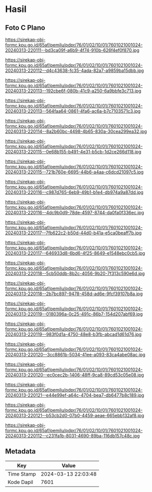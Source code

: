 # Hasil

## Foto C Plano

https://sirekap-obj-formc.kpu.go.id/65af/pemilu/pdpr/76/01/02/10/01/7601021001024-20240313-220111--bd3ca09f-a6b9-4f74-910b-626f4ef0f870.jpg

https://sirekap-obj-formc.kpu.go.id/65af/pemilu/pdpr/76/01/02/10/01/7601021001024-20240313-220112--d4c43638-fc35-4ada-82a7-a9859ba15dbb.jpg

https://sirekap-obj-formc.kpu.go.id/65af/pemilu/pdpr/76/01/02/10/01/7601021001024-20240313-220113--192cbe6f-080b-41c9-a250-6a9bbfe3c713.jpg

https://sirekap-obj-formc.kpu.go.id/65af/pemilu/pdpr/76/01/02/10/01/7601021001024-20240313-220113--564faa64-0861-4fa6-ac6a-b7c7103571c3.jpg

https://sirekap-obj-formc.kpu.go.id/65af/pemilu/pdpr/76/01/02/10/01/7601021001024-20240313-220114--8a2b60bc-4498-4b65-830a-30cea299ea32.jpg

https://sirekap-obj-formc.kpu.go.id/65af/pemilu/pdpr/76/01/02/10/01/7601021001024-20240313-220115--0e68b155-b491-4e31-b5cb-1d2ce266d118.jpg

https://sirekap-obj-formc.kpu.go.id/65af/pemilu/pdpr/76/01/02/10/01/7601021001024-20240313-220115--721b760e-6695-44b6-a4aa-c6dcd21097c5.jpg

https://sirekap-obj-formc.kpu.go.id/65af/pemilu/pdpr/76/01/02/10/01/7601021001024-20240313-220116--c987d765-6eb9-49b1-b1e4-db974a9a87dd.jpg

https://sirekap-obj-formc.kpu.go.id/65af/pemilu/pdpr/76/01/02/10/01/7601021001024-20240313-220116--4dc9b0d9-78de-4597-8744-da0fa0f336ec.jpg

https://sirekap-obj-formc.kpu.go.id/65af/pemilu/pdpr/76/01/02/10/01/7601021001024-20240313-220117--7fb622c2-b50d-44d0-b41a-e5ca0beaff7b.jpg

https://sirekap-obj-formc.kpu.go.id/65af/pemilu/pdpr/76/01/02/10/01/7601021001024-20240313-220117--646933d8-6bd6-4f25-8649-e1548ebc0cb5.jpg

https://sirekap-obj-formc.kpu.go.id/65af/pemilu/pdpr/76/01/02/10/01/7601021001024-20240313-220118--5cb50ddb-8b2c-4056-9b20-7f313c590e6d.jpg

https://sirekap-obj-formc.kpu.go.id/65af/pemilu/pdpr/76/01/02/10/01/7601021001024-20240313-220118--2b7bc897-9478-458d-ad6e-9fcf39107b8a.jpg

https://sirekap-obj-formc.kpu.go.id/65af/pemilu/pdpr/76/01/02/10/01/7601021001024-20240313-220119--0180396a-0c25-491c-86b7-154d207abf69.jpg

https://sirekap-obj-formc.kpu.go.id/65af/pemilu/pdpr/76/01/02/10/01/7601021001024-20240313-220119--983f0d1a-4750-48e8-b3fb-abcad1d61d76.jpg

https://sirekap-obj-formc.kpu.go.id/65af/pemilu/pdpr/76/01/02/10/01/7601021001024-20240313-220120--3cc8861b-5034-41ee-a093-83ca4abe08ac.jpg

https://sirekap-obj-formc.kpu.go.id/65af/pemilu/pdpr/76/01/02/10/01/7601021001024-20240313-220120--ec0cec2b-1406-48ff-9ca8-89cd53c05e08.jpg

https://sirekap-obj-formc.kpu.go.id/65af/pemilu/pdpr/76/01/02/10/01/7601021001024-20240313-220121--e44e99ef-a64c-4704-bea7-db6477b8c189.jpg

https://sirekap-obj-formc.kpu.go.id/65af/pemilu/pdpr/76/01/02/10/01/7601021001024-20240313-220121--b53cb2d0-07b0-4459-aeae-665ebb132af8.jpg

https://sirekap-obj-formc.kpu.go.id/65af/pemilu/pdpr/76/01/02/10/01/7601021001024-20240313-220112--c231fa1b-8031-4690-89ba-116db157c48c.jpg


## Metadata

| Key        | Value               |
| ---------- | ------------------- |
| Time Stamp | 2024-03-13 22:03:48 |
| Kode Dapil | 7601                |



